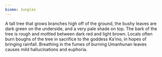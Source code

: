 ```yaml
---
biome: Jungles
---
```

A tall tree that grows branches high off of the ground, the bushy leaves are dark green on the underside, and a very pale shade on top. The bark of the tree is rough and mottled between dark red and light brown. Locals often burn boughs of the tree in sacrifice to the goddess Ka’ino, in hopes of bringing rainfall. Breathing in the fumes of burning Umanhunan leaves causes mild hallucinations and euphoria. 


